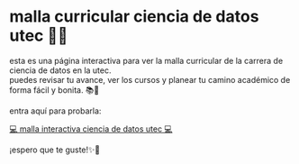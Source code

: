 # malla curricular ciencia de datos utec 🧠✨

esta es una página interactiva para ver la malla curricular de la carrera de ciencia de datos en la utec.  
puedes revisar tu avance, ver los cursos y planear tu camino académico de forma fácil y bonita. 📚💫

entra aquí para probarla:

[💻 malla interactiva ciencia de datos utec 💻](https://maffzz.github.io/study-plan-ds/)

¡espero que te guste!✨🌷
